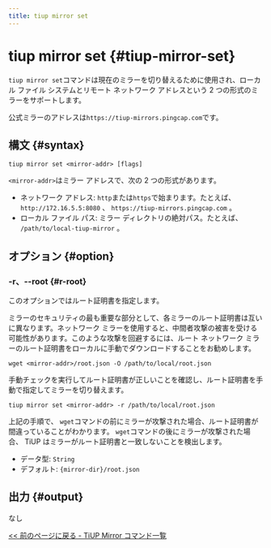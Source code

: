 ```yaml
---
title: tiup mirror set
---
```


# tiup mirror set {#tiup-mirror-set}

`tiup mirror set`コマンドは現在のミラーを切り替えるために使用され、ローカル ファイル システムとリモート ネットワーク アドレスという 2 つの形式のミラーをサポートします。

公式ミラーのアドレスは`https://tiup-mirrors.pingcap.com`です。

## 構文 {#syntax}

```shell
tiup mirror set <mirror-addr> [flags]
```

`<mirror-addr>`はミラー アドレスで、次の 2 つの形式があります。

-   ネットワーク アドレス: `http`または`https`で始まります。たとえば、 `http://172.16.5.5:8080` 、 `https://tiup-mirrors.pingcap.com` 。
-   ローカル ファイル パス: ミラー ディレクトリの絶対パス。たとえば、 `/path/to/local-tiup-mirror` 。

## オプション {#option}

### -r、--root {#r-root}

このオプションではルート証明書を指定します。

ミラーのセキュリティの最も重要な部分として、各ミラーのルート証明書は互いに異なります。ネットワーク ミラーを使用すると、中間者攻撃の被害を受ける可能性があります。このような攻撃を回避するには、ルート ネットワーク ミラーのルート証明書をローカルに手動でダウンロードすることをお勧めします。

```
wget <mirror-addr>/root.json -O /path/to/local/root.json
```

手動チェックを実行してルート証明書が正しいことを確認し、ルート証明書を手動で指定してミラーを切り替えます。

```
tiup mirror set <mirror-addr> -r /path/to/local/root.json
```

上記の手順で、 `wget`コマンドの前にミラーが攻撃された場合、ルート証明書が間違っていることがわかります。 `wget`コマンドの後にミラーが攻撃された場合、 TiUP はミラーがルート証明書と一致しないことを検出します。

-   データ型: `String`
-   デフォルト: `{mirror-dir}/root.json`

## 出力 {#output}

なし

[<a href="/tiup/tiup-command-mirror.md#command-list">&lt;&lt; 前のページに戻る - TiUP Mirror コマンド一覧</a>](/tiup/tiup-command-mirror.md#command-list)
